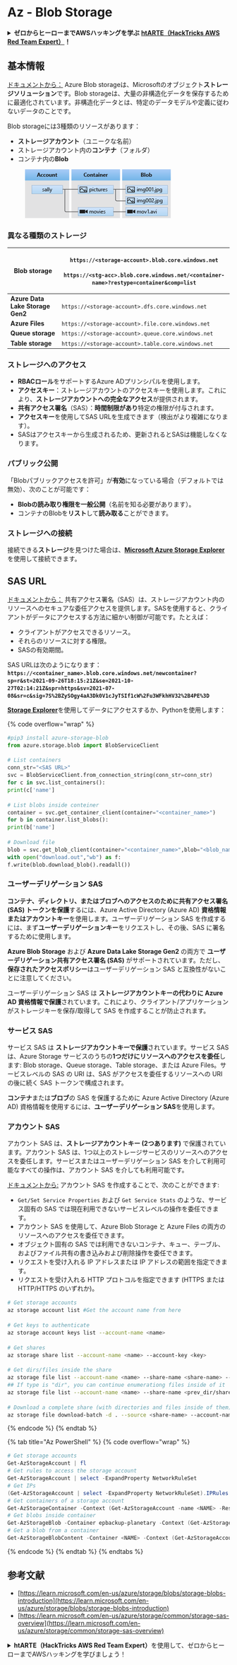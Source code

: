 # Az - Blob Storage

<details>

<summary><strong>ゼロからヒーローまでAWSハッキングを学ぶ</strong> <a href="https://training.hacktricks.xyz/courses/arte"><strong>htARTE（HackTricks AWS Red Team Expert）</strong></a><strong>！</strong></summary>

HackTricksをサポートする他の方法：

- **HackTricksで企業を宣伝したい**または**HackTricksをPDFでダウンロードしたい**場合は、[**SUBSCRIPTION PLANS**](https://github.com/sponsors/carlospolop)をチェックしてください！
- [**公式PEASS＆HackTricksスワッグ**](https://peass.creator-spring.com)を入手する
- [**The PEASS Family**](https://opensea.io/collection/the-peass-family)を発見し、独占的な[**NFTs**](https://opensea.io/collection/the-peass-family)のコレクションを見つける
- **💬 [Discordグループ](https://discord.gg/hRep4RUj7f)**に参加するか、[telegramグループ](https://t.me/peass)に参加するか、**Twitter** 🐦で**@hacktricks_live**をフォローする
- **HackTricks**および**HackTricks Cloud**のGitHubリポジトリにPRを提出して、あなたのハッキングトリックを共有する

</details>

## 基本情報

[ドキュメントから：](https://learn.microsoft.com/en-us/azure/storage/blobs/storage-blobs-overview) Azure Blob storageは、Microsoftのオブジェクト**ストレージソリューション**です。Blob storageは、大量の非構造化データを保存するために最適化されています。非構造化データとは、特定のデータモデルや定義に従わないデータのことです。

Blob storageには3種類のリソースがあります：

- **ストレージアカウント**（ユニークな名前）
- ストレージアカウント内の**コンテナ**（フォルダ）
- コンテナ内の**Blob**

<figure><img src="../../../.gitbook/assets/image (6) (2).png" alt=""><figcaption></figcaption></figure>

### 異なる種類のストレージ

| **Blob storage**                 | <p><code>https://&#x3C;storage-account>.blob.core.windows.net</code><br><br><code>https://&#x3C;stg-acc>.blob.core.windows.net/&#x3C;container-name>?restype=container&#x26;comp=list</code></p> |
| -------------------------------- | ------------------------------------------------------------------------------------------------------------------------------------------------------------------------------------------------ |
| **Azure Data Lake Storage Gen2** | `https://<storage-account>.dfs.core.windows.net`                                                                                                                                                 |
| **Azure Files**                  | `https://<storage-account>.file.core.windows.net`                                                                                                                                                |
| **Queue storage**                | `https://<storage-account>.queue.core.windows.net`                                                                                                                                               |
| **Table storage**                | `https://<storage-account>.table.core.windows.net`                                                                                                                                               |

### ストレージへのアクセス <a href="#about-blob-storage" id="about-blob-storage"></a>

- **RBACロール**をサポートするAzure ADプリンシパルを使用します。
- **アクセスキー**：ストレージアカウントのアクセスキーを使用します。これにより、**ストレージアカウントへの完全なアクセス**が提供されます。
- **共有アクセス署名**（SAS）：**時間制限があり**特定の権限が付与されます。
- **アクセスキー**を使用してSAS URLを生成できます（検出がより複雑になります）。
- SASはアクセスキーから生成されるため、更新されるとSASは機能しなくなります。

### パブリック公開

「Blobパブリックアクセスを許可」が**有効**になっている場合（デフォルトでは無効）、次のことが可能です：

- **Blobの読み取り権限を一般公開**（名前を知る必要があります）。
- コンテナのBlobを**リスト**して**読み取る**ことができます。

### ストレージへの接続

接続できる**ストレージ**を見つけた場合は、[**Microsoft Azure Storage Explorer**](https://azure.microsoft.com/es-es/products/storage/storage-explorer/)を使用して接続できます。

## SAS URL

[ドキュメントから：](https://learn.microsoft.com/en-us/azure/storage/common/storage-sas-overview) 共有アクセス署名（SAS）は、ストレージアカウント内のリソースへのセキュアな委任アクセスを提供します。SASを使用すると、クライアントがデータにアクセスする方法に細かい制御が可能です。たとえば：

- クライアントがアクセスできるリソース。
- それらのリソースに対する権限。
- SASの有効期間。

SAS URLは次のようになります：**`https://<container_name>.blob.core.windows.net/newcontainer?sp=r&st=2021-09-26T18:15:21Z&se=2021-10-27T02:14:21Z&spr=https&sv=2021-07-08&sr=c&sig=7S%2BZySOgy4aA3Dk0V1cJyTSIf1cW%2Fu3WFkhHV32%2B4PE%3D`**

[**Storage Explorer**](https://azure.microsoft.com/en-us/features/storage-explorer/)を使用してデータにアクセスするか、Pythonを使用します：

{% code overflow="wrap" %}
```python
#pip3 install azure-storage-blob
from azure.storage.blob import BlobServiceClient

# List containers
conn_str="<SAS URL>"
svc = BlobServiceClient.from_connection_string(conn_str=conn_str)
for c in svc.list_containers():
print(c['name']

# List blobs inside conteiner
container = svc.get_container_client(container="<container_name>")
for b in container.list_blobs():
print(b['name']

# Download file
blob = svc.get_blob_client(container="<container_name>",blob="<blob_name>")
with open("download.out","wb") as f:
f.write(blob.download_blob().readall())
```
### ユーザーデリゲーション SAS <a href="#user-delegation-sas" id="user-delegation-sas"></a>

**コンテナ、ディレクトリ、またはブロブへのアクセスのために共有アクセス署名 (SAS) トークンを保護**するには、Azure Active Directory (Azure AD) **資格情報またはアカウントキー**を使用します。ユーザーデリゲーション SAS を作成するには、まず**ユーザーデリゲーションキー**をリクエストし、その後、SAS に署名するために使用します。

**Azure Blob Storage** および **Azure Data Lake Storage Gen2** の両方で **ユーザーデリゲーション共有アクセス署名 (SAS)** がサポートされています。ただし、**保存されたアクセスポリシー**はユーザーデリゲーション SAS と互換性がないことに注意してください。

ユーザーデリゲーション SAS は **ストレージアカウントキーの代わりに Azure AD 資格情報で保護**されています。これにより、クライアント/アプリケーションがストレージキーを保存/取得して SAS を作成することが防止されます。

### サービス SAS

サービス SAS は **ストレージアカウントキーで保護**されています。サービス SAS は、Azure Storage サービスのうちの**1つだけにリソースへのアクセスを委任**します: Blob storage、Queue storage、Table storage、または Azure Files。サービスレベルの SAS の URI は、SAS がアクセスを委任するリソースへの URI の後に続く SAS トークンで構成されます。

**コンテナ**または**ブロブ**の SAS を保護するために Azure Active Directory (Azure AD) 資格情報を使用するには、**ユーザーデリゲーション SAS**を使用します。

### アカウント SAS

アカウント SAS は、**ストレージアカウントキー (2つあります)** で保護されています。アカウント SAS は、1つ以上のストレージサービスのリソースへのアクセスを委任します。サービスまたはユーザーデリゲーション SAS を介して利用可能なすべての操作は、アカウント SAS を介しても利用可能です。

[ドキュメントから:](https://learn.microsoft.com/en-us/rest/api/storageservices/create-account-sas) アカウント SAS を作成することで、次のことができます:

* `Get/Set Service Properties` および `Get Service Stats` のような、サービス固有の SAS では現在利用できないサービスレベルの操作を委任できます。
* アカウント SAS を使用して、Azure Blob Storage と Azure Files の両方のリソースへのアクセスを委任できます。
* オブジェクト固有の SAS では利用できないコンテナ、キュー、テーブル、およびファイル共有の書き込みおよび削除操作を委任できます。
* リクエストを受け入れる IP アドレスまたは IP アドレスの範囲を指定できます。
* リクエストを受け入れる HTTP プロトコルを指定できます (HTTPS または HTTP/HTTPS のいずれか)。
```bash
# Get storage accounts
az storage account list #Get the account name from here

# Get keys to authenticate
az storage account keys list --account-name <name>

# Get shares
az storage share list --account-name <name> --account-key <key>

# Get dirs/files inside the share
az storage file list --account-name <name> --share-name <share-name> --account-key <key>
## If type is "dir", you can continue enumerationg files inside of it
az storage file list --account-name <name> --share-name <prev_dir/share-name> --account-key <key>

# Download a complete share (with directories and files inside of them)
az storage file download-batch -d . --source <share-name> --account-name <name> --account-key <key>
```
{% endcode %}
{% endtab %}

{% tab title="Az PowerShell" %}
{% code overflow="wrap" %}
```powershell
# Get storage accounts
Get-AzStorageAccount | fl
# Get rules to access the storage account
Get-AzStorageAccount | select -ExpandProperty NetworkRuleSet
# Get IPs
(Get-AzStorageAccount | select -ExpandProperty NetworkRuleSet).IPRules
# Get containers of a storage account
Get-AzStorageContainer -Context (Get-AzStorageAccount -name <NAME> -ResourceGroupName <NAME>).context
# Get blobs inside container
Get-AzStorageBlob -Container epbackup-planetary -Context (Get-AzStorageAccount -name <name> -ResourceGroupName <name>).context
# Get a blob from a container
Get-AzStorageBlobContent -Container <NAME> -Context (Get-AzStorageAccount -name <NAME> -ResourceGroupName <NAME>).context -Blob <blob_name> -Destination .\Desktop\filename.txt
```
{% endcode %}
{% endtab %}
{% endtabs %}

## 参考文献

* [https://learn.microsoft.com/en-us/azure/storage/blobs/storage-blobs-introduction](https://learn.microsoft.com/en-us/azure/storage/blobs/storage-blobs-introduction)
* [https://learn.microsoft.com/en-us/azure/storage/common/storage-sas-overview](https://learn.microsoft.com/en-us/azure/storage/common/storage-sas-overview)

<details>

<summary><strong>htARTE（HackTricks AWS Red Team Expert）</strong>を使用して、ゼロからヒーローまでAWSハッキングを学びましょう！</summary>

HackTricks をサポートする他の方法:

* **HackTricks で企業を宣伝したい**、または **HackTricks を PDF でダウンロードしたい** 場合は、[**SUBSCRIPTION PLANS**](https://github.com/sponsors/carlospolop) をチェックしてください！
* [**公式の PEASS & HackTricks スワッグ**](https://peass.creator-spring.com) を入手してください
* [**The PEASS Family**](https://opensea.io/collection/the-peass-family) を発見し、独占的な [**NFTs**](https://opensea.io/collection/the-peass-family) のコレクションを見つけてください
* **💬 [**Discord グループ**](https://discord.gg/hRep4RUj7f) に参加するか、[**telegram グループ**](https://t.me/peass) に参加するか、**Twitter** 🐦 [**@hacktricks_live**](https://twitter.com/hacktricks_live) をフォローしてください**
* **ハッキングトリックを共有するために、** [**HackTricks**](https://github.com/carlospolop/hacktricks) と [**HackTricks Cloud**](https://github.com/carlospolop/hacktricks-cloud) の GitHub リポジトリに PR を提出してください

</details>
